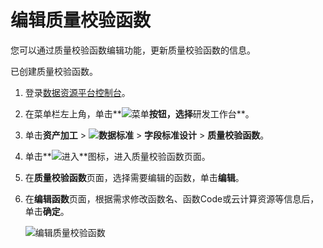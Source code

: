# 编辑质量校验函数

您可以通过质量校验函数编辑功能，更新质量校验函数的信息。

已创建质量校验函数。

1.  登录[数据资源平台控制台](https://dataq.console.aliyun.com)。

2.  在菜单栏左上角，单击**![菜单](https://static-aliyun-doc.oss-accelerate.aliyuncs.com/assets/img/zh-CN/6504337061/p188771.png)**按钮，选择**研发工作台**。

3.  单击**资产加工** \> **![数据标准](https://static-aliyun-doc.oss-accelerate.aliyuncs.com/assets/img/zh-CN/6358100161/p208862.png)** \> **字段标准设计** \> **质量校验函数**。

4.  单击**![进入](https://static-aliyun-doc.oss-accelerate.aliyuncs.com/assets/img/zh-CN/6504337061/p188815.png)**图标，进入质量校验函数页面。

5.  在**质量校验函数**页面，选择需要编辑的函数，单击**编辑**。

6.  在**编辑函数**页面，根据需求修改函数名、函数Code或云计算资源等信息后，单击**确定**。

    ![编辑质量校验函数](https://static-aliyun-doc.oss-accelerate.aliyuncs.com/assets/img/zh-CN/5836060161/p212976.png)


